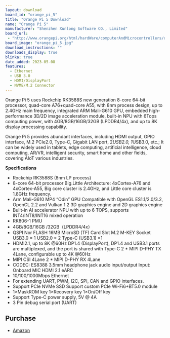 ```yaml
---
layout: download
board_id: "orange_pi_5"
title: "Orange Pi 5 Download"
name: "Orange Pi 5"
manufacturer: "Shenzhen Xunlong Software CO., Limited"
board_url:
 - "http://www.orangepi.org/html/hardWare/computerAndMicrocontrollers/details/Orange-Pi-5.html"
board_image: "orange_pi_5.jpg"
download_instructions: ""
downloads_display: true
blinka: true
date_added: 2023-05-08
features:
  - Ethernet
  - USB 3.0
  - HDMI/DisplayPort
  - NVME/M.2 Connector
---
```


Orange Pi 5 uses Rockchip RK3588S new generation 8-core 64-bit processor, quad-core A76+quad-core A55, with 8nm process design, up to 2.4GHz main frequency, integrated ARM Mali-G610 GPU, embedded high-performance 3D/2D image acceleration module, built-in NPU with 6Tops computing power, with 4GB/8GB/16GB/32GB (LPDDR4/4x), and up to 8K display processing capability.

Orange Pi 5 provides abundant interfaces, including HDMI output, GPIO interface, M.2 PCIe2.0, Type-C, Gigabit LAN port, 2*USB2.0, 1*USB3.0, etc.; It can be widely used in tablets, edge computing, artificial intelligence, cloud computing, AR/VR, intelligent security, smart home and other fields, covering AIoT various industries.

**Specifications**
- Rockchip RK3588S (8nm LP process)
- 8-core 64-bit processor  Big.Little Architecture: 4xCortex-A76 and 4xCortex-A55, Big core cluster is 2.4GHz, and Little core cluster is 1.8GHz frequency.
- Arm Mali-G610 MP4 “Odin” GPU  Compatible with OpenGL ES1.1/2.0/3.2, OpenCL 2.2 and Vulkan 1.2  3D graphics engine and 2D graphics engine
- Built-in AI accelerator NPU with up to 6 TOPS, supports INT4/INT8/INT16 mixed operation
- RK806-1 PMU
- 4GB/8GB/16GB /32GB（LPDDR4/4x）
- QSPI Nor FLASH 16MB  MicroSD (TF) Card Slot  M.2 M-KEY Socket
  USB3.0 × 1 USB2.0 × 2 Type-C (USB3.1) ×1
- HDMI2.1, up to 8K @60Hz  DP1.4 (DisplayPort), DP1.4 and USB3.1 ports are multiplexed, and the port is shared with Type-C  2 * MIPI D-PHY TX 4Lane, configurable up to 4K @60Hz
- MIPI CSI 4Lane  2 * MIPI D-PHY RX 4Lane
- CODEC: ES8388  3.5mm headphone jack audio input/output  Input: Onboard MIC  HDMI 2.1 eARC
- 10/100/1000Mbps Ethernet
- For extending UART, PWM, I2C, SPI, CAN and GPIO interfaces.
- Support PCIe NVMe SSD Support custom PCIe Wi-Fi6+BT5.0 module
- 1×MaskROM key 1×Recovery key 1×On/Off key
- Support Type-C power supply, 5V @ 4A
- 3 Pin debug serial port (UART)

## Purchase
* [Amazon](https://amzn.to/3LLi7ql)
